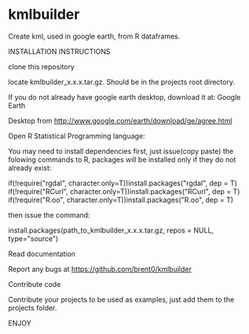 # kmlbuilder
Create kml, used in google earth, from R dataframes.

INSTALLATION INSTRUCTIONS

clone this repository

locate kmlbuilder_x.x.x.tar.gz. Should be in the projects root directory.

If you do not already have google earth desktop, download it at: Google Earth 

Desktop from http://www.google.com/earth/download/ge/agree.html

Open R Statistical Programming language: 

You may need to install dependencies first, just issue(copy paste)
the folowing commands to R, packages will be installed only if they
do not already exist:

if(!require("rgdal", character.only=T))install.packages("rgdal", dep = T)
if(!require("RCurl", character.only=T))install.packages("RCurl", dep = T)
if(!require("R.oo", character.only=T))install.packages("R.oo", dep = T)

then issue the command:

install.packages(path_to_kmlbuilder_x.x.x.tar.gz, repos = NULL, type="source")

Read documentation

Report any bugs at https://github.com/brent0/kmlbuilder

Contribute code

Contribute your projects to be used as examples, just add them to the projects folder. 

ENJOY
